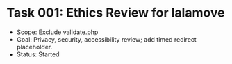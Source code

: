 # Task 001: Ethics Review for lalamove

- Scope: Exclude validate.php
- Goal: Privacy, security, accessibility review; add timed redirect placeholder.
- Status: Started
